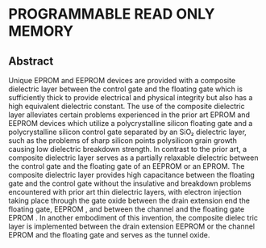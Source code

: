 # PROGRAMMABLE READ ONLY MEMORY

## Abstract
Unique EPROM and EEPROM devices are provided with a composite dielectric layer between the control gate and the floating gate which is sufficiently thick to provide electrical and physical integrity but also has a high equivalent dielectric constant. The use of the composite dielectric layer alleviates certain problems experienced in the prior art EPROM and EEPROM devices which utilize a polycrystalline silicon floating gate and a polycrystalline silicon control gate separated by an SiO₂ dielectric layer, such as the problems of sharp silicon points polysilicon grain growth causing low dielectric breakdown strength. In contrast to the prior art, a composite dielectric layer serves as a partially relaxable dielectric between the control gate and the floating gate of an EEPROM or an EPROM. The composite dielectric layer provides high capacitance between the floating gate and the control gate without the insulative and breakdown problems encountered with prior art thin dielectric layers, with electron injection taking place through the gate oxide between the drain extension end the floating gate, EEPROM , and between the channel and the floating gate EPROM . In another embodiment of this invention, the composite dielec tric layer is implemented between the drain extension EEPROM or the channel EPROM and the floating gate and serves as the tunnel oxide.